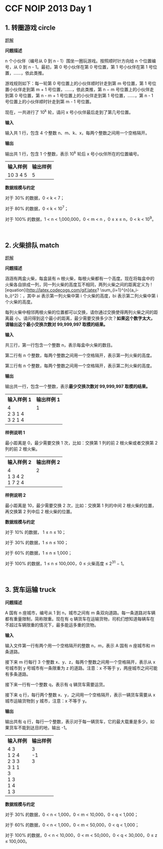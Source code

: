# CCF NOIP 2013 Day 1

## 1. 转圈游戏 circle

<a href="https://github.com/bufhdy/tot-problem/blob/master/NOIP-2013/day-1/circle.md#circle">题解</a>

**问题描述**

n 个小伙伴（编号从 0 到 n - 1）围坐一圈玩游戏。按照顺时针方向给 n 个位置编号，从 0 到 n - 1。最初，第 0 号小伙伴在第 0 号位置，第 1 号小伙伴在第 1 号位置，……，依此类推。

游戏规则如下：每一轮第 0 号位置上的小伙伴顺时针走到第 m 号位置，第 1 号位置小伙伴走到第 m + 1 号位置，……，依此类推，第 n − m 号位置上的小伙伴走到第 0 号位置，第 n - m + 1 号位置上的小伙伴走到第 1 号位置，……，第 n - 1 号位置上的小伙伴顺时针走到第 m - 1 号位置。

现在，一共进行了 10<sup>k</sup> 轮，请问 x 号小伙伴最后走到了第几号位置。

**输入**

输入共 1 行，包含 4 个整数 n、m、k、x，每两个整数之间用一个空格隔开。

**输出**

输出共 1 行，包含 1 个整数，表示 10<sup>k</sup> 轮后 x 号小伙伴所在的位置编号。

<table>
<tr>
<th>输入样例</th>
<th>输出样例</th>	
</tr>
<tr>
<td valign="top">10 3 4 5</td>
<td valign="top">5</td>
</tr>
</table>

**数据规模与约定**

对于 30% 的数据，0 < k < 7；

对于 80% 的数据，0 < k < 10<sup>7</sup>；

对于 100% 的数据，1 < n < 1,000,000，0 < m < n ，0 ≤ x ≤ n，0 < k < 10<sup>9</sup>。

<br />

## 2. 火柴排队 match

<a href="https://github.com/bufhdy/tot-problem/blob/master/NOIP-2013/day-1/match.md#match">题解</a>

**问题描述**

涵涵有两盒火柴，每盒装有 n 根火柴，每根火柴都有一个高度。现在将每盒中的火柴各自排成一列，同一列火柴的高度互不相同，两列火柴之间的距离定义为 ![equation](http://latex.codecogs.com/gif.latex?
\sum_{i=1}^{n}(a_i-b_i)^2)：，其中 ai 表示第一列火柴中第 i 个火柴的高度，bi 表示第二列火柴中第 i 个火柴的高度。

每列火柴中相邻两根火柴的位置都可以交换，请你通过交换使得两列火柴之间的距离最 小。请问得到这个最小的距离，最少需要交换多少次？**如果这个数字太大，请输出这个最小交换次数对 99,999,997 取模的结果。**

**输入**

共三行，第一行包含一个整数 n，表示每盒中火柴的数目。

第二行有 n 个整数，每两个整数之间用一个空格隔开，表示第一列火柴的高度。

第三行有 n 个整数，每两个整数之间用一个空格隔开，表示第二列火柴的高度。

**输出**

输出共一行，包含一个整数，表示**最少交换次数对 99,999,997 取模的结果。**

<table>
<tr>
<th>输入样例 1</th>
<th>输出样例 1</th>	
</tr>
<tr>
<td valign="top">
4<br />
2 3 1 4<br />
3 2 1 4<br />
</td>
<td valign="top">1</td>
</tr>
</table>

**样例说明 1**

最小距离是 0，最少需要交换 1 次，比如：交换第 1 列的前 2 根火柴或者交换第 2 列的前 2 根火柴。

<table>
<tr>
<th>输入样例 2</th>
<th>输出样例 2</th>	
</tr>
<tr>
<td valign="top">
4<br />
1 3 4 2<br />
1 7 2 4<br />
</td>
<td valign="top">2</td>
</tr>
</table>

**样例说明 2**

最小距离是 10，最少需要交换 2 次，比如：交换第 1 列的中间 2 根火柴的位置，再交换第 2 列中后 2 根火柴的位置。

**数据规模与约定**

对于 10% 的数据， 1 ≤ n ≤ 10；

对于 30% 的数据，1 ≤ n ≤ 100；

对于 60% 的数据，1 ≤ n ≤ 1,000；

对于 100% 的数据，1 ≤ n ≤ 100,000，0 ≤ 火柴高度 ≤ 2<sup>31</sup> − 1。

<br />

## 3. 货车运输 truck

**问题描述**

A 国有 n 座城市，编号从 1 到 n，城市之间有 m 条双向道路。每一条道路对车辆都有重量限制，简称限重。现在有 q 辆货车在运输货物，司机们想知道每辆车在不超过车辆限重的情况下，最多能运多重的货物。

**输入**

输入文件第一行有两个用一个空格隔开的整数 n，m，表示 A 国有 n 座城市和 m 条道路。

接下来 m 行每行 3 个整数 x、y、z，每两个整数之间用一个空格隔开，表示从 x 号城市到 y 号城市有一条限重为 z 的道路。注意：x 不等于 y，两座城市之间可能有多条道路。

接下来一行有一个整数 q，表示有 q 辆货车需要运货。

接下来 q 行，每行两个整数 x、y，之间用一个空格隔开，表示一辆货车需要从 x 城市运输货物到 y 城市，注意：x 不等于 y。

**输出**

输出共有 q 行，每行一个整数，表示对于每一辆货车，它的最大载重是多少。如果货车不能到达目的地，输出 -1。

<table>
<tr>
<th>输入样例</th>
<th>输出样例</th>	
</tr>
<tr>
<td valign="top">
4 3<br />
1 2 4<br />
2 3 3<br />
3 1 1<br />
3<br />
1 3<br />
1 4<br />
1 3<br />
</td>
<td valign="top">
3<br />
-1<br />
3<br />
</td>
</tr>
</table>

**数据规模与约定**

对于 30% 的数据，0 < n < 1,000，0 < m < 10,000，0 < q < 1,000；

对于 60% 的数据，0 < n < 1,000，0 < m < 50,000，0 < q < 1,000；

对于 100% 的数据，0 < n < 10,000，0 < m < 50,000，0 < q < 30,000，0 ≤ z ≤ 100,000。